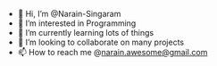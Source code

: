 - 👋 Hi, I’m @Narain-Singaram
- 👀 I’m interested in Programming
- 🌱 I’m currently learning lots of things
- 💞️ I’m looking to collaborate on many projects
- 📫 How to reach me @narain.awesome@gmail.com

<!---
Narain-Singaram/Narain-Singaram is a ✨ special ✨ repository because its `README.md` (this file) appears on your GitHub profile.
You can click the Preview link to take a look at your changes.
--->
